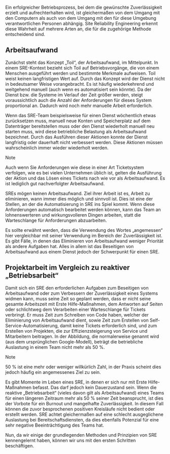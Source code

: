 Ein erfolgreicher Betriebsprozess, bei dem die gewünschte Zuverlässigkeit erzielt und aufrechterhalten wird, ist gleichermaßen von dem Umgang mit den Computern als auch von dem Umgang mit den für diese Umgebung verantwortlichen Personen abhängig. Site Reliability Engineering erkennt diese Wahrheit auf mehrere Arten an, die für die zugehörige Methode entscheidend sind.

## <a name="toil"></a>Arbeitsaufwand

Zunächst steht das Konzept „Toil“, der Arbeitsaufwand, im Mittelpunkt. In einem SRE-Kontext bezieht sich Toil auf Betriebsvorgänge, die von einem Menschen ausgeführt werden und bestimmte Merkmale aufweisen. Toil weist keinen langfristigen Wert auf. Durch das Konzept wird der Dienst nicht in bedeutsamer Weise vorangebracht. Es ist häufig wiederkehrend und weitgehend manuell (auch wenn es automatisiert sein könnte). Da der Dienst bzw. die Systeme im Verlauf der Zeit größer werden, steigt voraussichtlich auch die Anzahl der Anforderungen für dieses System proportional an. Dadurch wird noch mehr manuelle Arbeit erforderlich.

Wenn das SRE-Team beispielsweise für einen Dienst wöchentlich etwas zurücksetzen muss, manuell neue Konten und Speicherplatz auf dem Datenträger bereitstellen muss oder den Dienst wiederholt manuell neu starten muss, wird diese betriebliche Belastung als Arbeitsaufwand bezeichnet. Durch das Ausführen dieser Aktionen konnte der Dienst langfristig oder dauerhaft nicht verbessert werden. Diese Aktionen müssen wahrscheinlich immer wieder wiederholt werden.

> [!NOTE]
> Auch wenn Sie Anforderungen wie diese in einer Art Ticketsystem verfolgen, wie es bei vielen Unternehmen üblich ist, gelten die Ausführung der Aktion und das Lösen eines Tickets nach wie vor als Arbeitsaufwand. Es ist lediglich gut nachverfolgter Arbeitsaufwand.

SREs mögen keinen Arbeitsaufwand. Ziel ihrer Arbeit ist es, Arbeit zu eliminieren, wann immer dies möglich und sinnvoll ist. Dies ist eine der Stellen, an der die Automatisierung in SRE ins Spiel kommt. Wenn diese Anforderungen automatisch bearbeitet werden können, kann das Team an lohnenswerteren und wirkungsvolleren Dingen arbeiten, statt die Warteschlange für Anforderungen abzuarbeiten.

Es sollte erwähnt werden, dass die Verwendung des Wortes „angemessen“ hier vergleichbar mit seiner Verwendung im Bereich der Zuverlässigkeit ist. Es gibt Fälle, in denen das Eliminieren von Arbeitsaufwand weniger Priorität als andere Aufgaben hat. Alles in allem ist das Beseitigen von Arbeitsaufwand aus einem Dienst jedoch der Schwerpunkt für einen SRE.

## <a name="project-work-vs-reactive-ops-work"></a>Projektarbeit im Vergleich zu reaktiver „Betriebsarbeit“

Damit sich ein SRE den erforderlichen Aufgaben zum Beseitigen von Arbeitsaufwand oder zum Verbessern der Zuverlässigkeit eines Systems widmen kann, muss seine Zeit so geplant werden, dass er nicht seine gesamte Arbeitszeit mit Erste Hilfe-Maßnahmen, dem Antworten auf Seiten oder schlichtweg dem Verarbeiten einer Warteschlange für Tickets verbringt. Er muss Zeit zum Schreiben von Code haben, welcher der Eliminierung von Arbeitsaufwand dient, sowie Zeit zum Erstellen von Self-Service-Automatisierung, damit keine Tickets erforderlich sind, und zum Erstellen von Projekten, die zur Effizienzsteigerung von Service und Mitarbeitern beitragen. In der Abbildung, die normalerweise genannt wird (aus dem ursprünglichen Google-Modell), beträgt die betriebliche Auslastung in einem Team nicht mehr als 50 %.

> [!NOTE]
> 50 % ist eine mehr oder weniger willkürlich Zahl, in der Praxis scheint dies jedoch häufig ein angemessenes Ziel zu sein.

Es gibt Momente im Leben eines SRE, in denen er sich nur mit Erste Hilfe-Maßnahmen befasst. Das darf jedoch kein Dauerzustand sein. Wenn die reaktive „Betriebsarbeit“ (vieles davon gilt als Arbeitsaufwand) eines Teams für einen längeren Zeitraum mehr als 50 % seiner Zeit beansprucht, ist dies der Vorbote für ein Burnout und mangelhafte Zuverlässigkeit. In diesem Fall können die zuvor besprochenen positiven Kreisläufe nicht bedient oder erstellt werden. SRE achtet gleichermaßen auf eine schlecht ausgeglichene Auslastung bei Bereitschaftsdiensten, da dies ebenfalls Potenzial für eine sehr negative Beeinträchtigung des Teams hat.

Nun, da wir einige der grundlegenden Methoden und Prinzipien von SRE kennengelernt haben, können wir uns mit den ersten Schritten beschäftigen.

